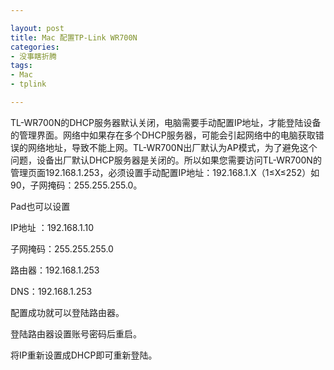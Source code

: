 ```yaml
---

layout: post
title: Mac 配置TP-Link WR700N
categories: 
- 没事瞎折腾
tags:
- Mac
- tplink

---
```



TL-WR700N的DHCP服务器默认关闭，电脑需要手动配置IP地址，才能登陆设备的管理界面。网络中如果存在多个DHCP服务器，可能会引起网络中的电脑获取错误的网络地址，导致不能上网。TL-WR700N出厂默认为AP模式，为了避免这个问题，设备出厂默认DHCP服务器是关闭的。所以如果您需要访问TL-WR700N的管理页面192.168.1.253，必须设置手动配置IP地址：192.168.1.X（1≤X≤252）如90，子网掩码：255.255.255.0。

Pad也可以设置

IP地址 ：192.168.1.10

子网掩码：255.255.255.0

路由器：192.168.1.253

DNS：192.168.1.253


配置成功就可以登陆路由器。

登陆路由器设置账号密码后重启。

将IP重新设置成DHCP即可重新登陆。